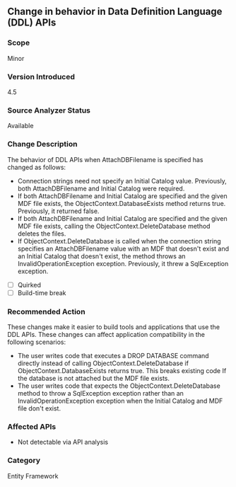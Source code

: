 ## Change in behavior in Data Definition Language (DDL) APIs

### Scope
Minor

### Version Introduced
4.5

### Source Analyzer Status
Available

### Change Description
The behavior of DDL APIs when AttachDBFilename is specified has changed as follows:
* Connection strings need not specify an Initial Catalog value. Previously, both AttachDBFilename and Initial Catalog were required.
* If both AttachDBFilename and Initial Catalog are specified and the given MDF file exists, the ObjectContext.DatabaseExists method returns true. Previously, it returned false.
* If both AttachDBFilename and Initial Catalog are specified and the given MDF file exists, calling the ObjectContext.DeleteDatabase method deletes the files.
* If ObjectContext.DeleteDatabase is called when the connection string specifies an AttachDBFilename value with an MDF that doesn't exist and an Initial Catalog that doesn't exist, the method throws an InvalidOperationException exception. Previously, it threw a SqlException exception.

- [ ] Quirked
- [ ] Build-time break

### Recommended Action
These changes make it easier to build tools and applications that use the DDL APIs. These changes can affect application compatibility in the following scenarios:
- The user writes code that executes a DROP DATABASE command directly instead of calling ObjectContext.DeleteDatabase if ObjectContext.DatabaseExists returns true. This breaks existing code If the database is not attached but the MDF file exists.
- The user writes code that expects the ObjectContext.DeleteDatabase method to throw a SqlException exception rather than an InvalidOperationException exception when the Initial Catalog and MDF file don't exist.

### Affected APIs
* Not detectable via API analysis

### Category
Entity Framework

<!-- breaking change id: 27 -->
